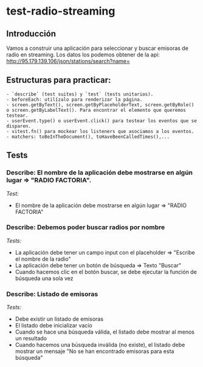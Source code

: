 # test-radio-streaming

## Introducción

Vamos a construir una aplicación para seleccionar y buscar emisoras de radio en streaming.
Los datos los podemos obtener de la api: http://95.179.139.106/json/stations/search?name=

## Estructuras para practicar:
    - `describe` (test suites) y `test` (tests unitarios).
    - beforeEach: utilízalo para renderizar la página.
    - screen.getByText(), screen.getByPlaceholderText, screen.getByRole() o screen.getByLabelText(). Para encontrar el elemento que queremos testear.
    - userEvent.type() o userEvent.click() para testear los eventos que se disparen.
    - vitest.fn() para mockear los listeners que asociamos a los eventos.
    - matchers: toBeInTheDocument(), toHaveBeenCalledTimes(),...

## Tests

### Describe: El nombre de la aplicación debe mostrarse en algún lugar => "RADIO FACTORIA".
   _Test:_<br>
   - El nombre de la aplicación debe mostrarse en algún lugar => "RADIO FACTORIA" <br>

### Describe: Debemos poder buscar radios por nombre
   _Tests:_<br>
   - La aplicación debe tener un campo input con el placeholder => "Escribe el nombre de la radio"
   - La aplicación debe tener un botón de búsqueda => Texto "Buscar"
   - Cuando hacemos clic en el botón buscar, se debe ejecutar la función de búsqueda una sola vez

### Describe: Listado de emisoras
   _Tests:_
   - Debe existir un listado de emisoras
   - El listado debe inicializar vacío
   - Cuando se hace una búsqueda válida, el listado debe mostrar al menos un resultado
   - Cuando hacemos una búsqueda inválida (no existe), el listado debe mostrar un mensaje "No se han encontrado emisoras para esta búsqueda"
